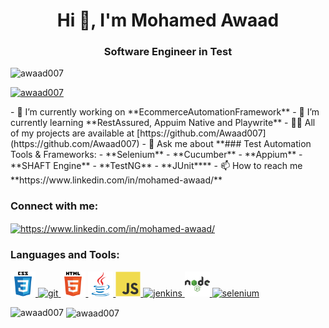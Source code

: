 <h1 align="center">Hi 👋, I'm Mohamed Awaad</h1>
<h3 align="center">Software Engineer in Test</h3>
<p align="left"> <img src="https://komarev.com/ghpvc/?username=awaad007&label=Profile%20views&color=0e75b6&style=flat" alt="awaad007" /> </p>
<p align="left"> <a href="https://github.com/ryo-ma/github-profile-trophy"><img src="https://github-profile-trophy.vercel.app/?username=awaad007" alt="awaad007" /></a> </p>
- 🔭 I’m currently working on **EcommerceAutomationFramework**
- 🌱 I’m currently learning **RestAssured, Appuim Native and Playwrite**
- 👨‍💻 All of my projects are available at [https://github.com/Awaad007](https://github.com/Awaad007)
- 💬 Ask me about **### Test Automation Tools & Frameworks: - **Selenium** - **Cucumber** - **Appium** - **SHAFT Engine** - **TestNG** - **JUnit****
- 📫 How to reach me **https://www.linkedin.com/in/mohamed-awaad/**
<h3 align="left">Connect with me:</h3>
<p align="left">
<a href="https://linkedin.com/in/mohamed-awaad/" target="blank"><img align="center" src="https://raw.githubusercontent.com/rahuldkjain/github-profile-readme-generator/master/src/images/icons/Social/linked-in-alt.svg" alt="https://www.linkedin.com/in/mohamed-awaad/" height="30" width="40" /></a>
</p>
<h3 align="left">Languages and Tools:</h3>
<p align="left"> <a href="https://www.w3schools.com/css/" target="_blank" rel="noreferrer"> <img src="https://raw.githubusercontent.com/devicons/devicon/master/icons/css3/css3-original-wordmark.svg" alt="css3" width="40" height="40"/> </a> <a href="https://git-scm.com/" target="_blank" rel="noreferrer"> <img src="https://www.vectorlogo.zone/logos/git-scm/git-scm-icon.svg" alt="git" width="40" height="40"/> </a> <a href="https://www.w3.org/html/" target="_blank" rel="noreferrer"> <img src="https://raw.githubusercontent.com/devicons/devicon/master/icons/html5/html5-original-wordmark.svg" alt="html5" width="40" height="40"/> </a> <a href="https://www.java.com" target="_blank" rel="noreferrer"> <img src="https://raw.githubusercontent.com/devicons/devicon/master/icons/java/java-original.svg" alt="java" width="40" height="40"/> </a> <a href="https://developer.mozilla.org/en-US/docs/Web/JavaScript" target="_blank" rel="noreferrer"> <img src="https://raw.githubusercontent.com/devicons/devicon/master/icons/javascript/javascript-original.svg" alt="javascript" width="40" height="40"/> </a> <a href="https://www.jenkins.io" target="_blank" rel="noreferrer"> <img src="https://www.vectorlogo.zone/logos/jenkins/jenkins-icon.svg" alt="jenkins" width="40" height="40"/> </a> <a href="https://nodejs.org" target="_blank" rel="noreferrer"> <img src="https://raw.githubusercontent.com/devicons/devicon/master/icons/nodejs/nodejs-original-wordmark.svg" alt="nodejs" width="40" height="40"/> </a> <a href="https://www.selenium.dev" target="_blank" rel="noreferrer"> <img src="https://raw.githubusercontent.com/detain/svg-logos/780f25886640cef088af994181646db2f6b1a3f8/svg/selenium-logo.svg" alt="selenium" width="40" height="40"/> </a> </p>
<p><img align="left" src="https://github-readme-stats.vercel.app/api/top-langs?username=awaad007&show_icons=true&locale=en&layout=compact" alt="awaad007" /></p>
<p>&nbsp;<img align="center" src="https://github-readme-stats.vercel.app/api?username=awaad007&show_icons=true&locale=en" alt="awaad007" /></p>
